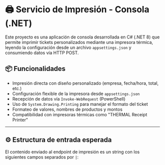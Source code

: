 # 🖨️ Servicio de Impresión - Consola (.NET)

Este proyecto es una aplicación de consola desarrollada en C# (.NET 8) que permite imprimir tickets personalizados mediante una impresora térmica, leyendo la configuración desde un archivo `appsettings.json` y consumiendo datos vía HTTP POST.

## 📦 Funcionalidades

- Impresión directa con diseño personalizado (empresa, fecha/hora, total, etc.)
- Configuración flexible de la impresora desde `appsettings.json`
- Recepción de datos vía `Invoke-WebRequest` (PowerShell)
- Uso de `System.Drawing.Printing` para manejar el formato del ticket
- Formateo de valores, nombres de productos y montos
- Compatibilidad con impresoras térmicas como "THERMAL Receipt Printer"

---

## ⚙️ Estructura de entrada esperada

El contenido enviado al endpoint de impresión es un string con los siguientes campos separados por `|`:


